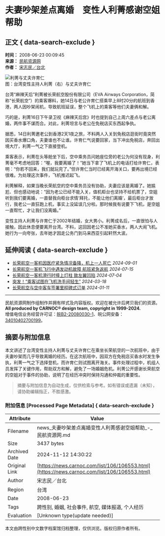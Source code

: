 # 夫妻吵架差点离婚　变性人利菁感谢空姐帮助

## 正文 { data-search-exclude }


**时间：** 2008-06-23 00:09:45  
**来源：** [民航资源网](http://www.carnoc.com/list/106/106553.html)  
**作者：** [宋志民／台北](http://news.carnoc.com/search.html?range=author&key=宋志民／台北)  

![利菁与丈夫许育仁](https://file.veryzhun.com/buckets/carnoc/keys/9cbd251e0e643a04e71048683e3cc38c.jpg?pixel=672*560&type=jpg&size=214850)  
图：台湾变性主持人利菁（右）与丈夫许育仁

台湾“麻辣天后”利菁被长荣航空股份有限公司（EVA Airways Corporation，简称“长荣航空”）的乘客爆料，她14日与老公许育仁搭乘早上8时20分的航班到香港，两人因吵架闹机，导致航班延误，整个飞机上的乘客等他们夫妻俩和解。

巧的是，利菁16日下午录卫视《麻辣天后宫》时也提到自己上周六差点与老公离婚，两件事不谋而合。对此，利菁坦言与老公在免税店买东西起争执。

据悉，14日利菁邀老公到香港2天1夜之旅，不料两人入关到免税店逛街时竟突然因买香水爆口角，夫妻谁也不让谁。许育仁气说要回家，当下冲出免税店，奔回出境大厅，利菁一气之下直接登机。

乘客表示，利菁在头等舱坐下后，空中乘务员问她座位旁的老公为何没有现身，利菁毫不考虑地回答：“喔，我要离婚了！”她当下拿了飞机上的电话打给许育仁，表明：“你若不回来，我们就玩完了。”但许育仁当时已经离开海关口，要再出境已经很难。为处理这次事件，飞机推迟起飞。

利菁解释，如果当晚长荣航空的空中乘务员没有协助，夫妻应该是离婚了。她尴尬、但也感动地说：“因为老公已经不能入关，值机柜台也坚持不给机票了，空姐听到我们要离婚，一直替我向柜台求情‘拜托，不能让他们离婚’，最后柜台才放行，我老公一直狂跑上机，事实上没延误几分啦。那时候我有说要下飞机，是空姐一直帮忙，才让我们没离婚。”

变性主持人利菁与许育仁于2002年结婚，女大男小。利菁成名后，一直很怕与人接触，因此休息便要离开台湾。不料，这回因老公不准她买香水，两人大闹飞机。她行为一向夸张，去年她才因走公务门到马来西亚引起轩然大波。

## 延伸阅读 { data-search-exclude }

- [长荣航空一客机因医疗紧急情况备降，机上一人死亡](https://news.carnoc.com/list/626/626178.html) _2024-09-01_
- [长荣航空一客机飞行中遇发动机故障 航班紧急返航](https://news.carnoc.com/list/623/623934.html) _2024-07-15_
- [长荣航空一客机滑行时撞上灯柱 致左翼凹陷](https://news.carnoc.com/list/623/623420.html) _2024-07-04_
- [突发！“乘客试图在飞机洗手间轻生”](https://news.carnoc.com/list/618/618301.html) _2024-03-18_
- [长荣航空与空中客车签署里程碑式订单](https://news.carnoc.com/list/615/615101.html) _2024-01-11_

---
民航资源网制作组制作并拥有样式及内容版权。欢迎在被允许后拷贝我们的资源。  
**All produced by CARNOC® design team, copyright in 1999-2024.**  
增值电信业务经营许可证：[皖B2-20080030-1](https://beian.miit.gov.cn/)、皖公网安备：[34010402700199](http://www.beian.gov.cn/portal/registerSystemInfo?recordcode=34010402700199)。  


## 摘要与附加信息

<!-- tcd_abstract -->
本文讲述了台湾变性主持人利菁与丈夫许育仁在乘坐长荣航空的一次航班中，由于夫妻吵架而几乎导致离婚的经历。在这次航班中，因双方在免税店买香水时发生争执，利菁一气之下选择登机，而许育仁则试图离开海关。事件处理过程中，机组人员发挥了关键作用，帮助双方和解，避免了一场婚姻危机。利菁公开感谢长荣航空的空姐对于事件的协助，说明了在经历冲突时保持沟通和仲裁的重要性。
<!-- tcd_abstract_end -->

> 摘要与附加信息为自动生成，仅供检索与参考。如有错误或遗漏（未知），请协助编辑指正，不胜感激。

### 附加信息 [Processed Page Metadata] { data-search-exclude }

| Attribute       | Value                                  |
|-----------------|----------------------------------------|
| Filename        | news_夫妻吵架差点离婚变性人利菁感谢空姐帮助_-_民航资源网.md                             |
| Size            | 3437 bytes                           |
| Archived Date   | 2024-11-12 14:30:22                             |
| Original Link   | [https://news.carnoc.com/list/106/106553.html](https://news.carnoc.com/list/106/106553.html)                       |
| Author          | 宋志民／台北                               |
| Region          | 台湾                               |
| Date            | 2008-06-23                                 |
| Tags            | 跨性别, 婚姻, 社会事件, 航空, 媒体报道, 个人经历                                 |
| Evaluation            | [Unknown type(update needed)]                                 |
<!-- tcd_table_end -->

本文由跨性别中文数字档案馆归档整理，仅供浏览。版权归原作者所有。
